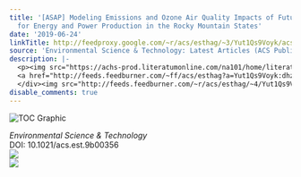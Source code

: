 ```yaml
---
title: '[ASAP] Modeling Emissions and Ozone Air Quality Impacts of Future Scenarios
  for Energy and Power Production in the Rocky Mountain States'
date: '2019-06-24'
linkTitle: http://feedproxy.google.com/~r/acs/esthag/~3/Yut1Qs9Voyk/acs.est.9b00356
source: 'Environmental Science & Technology: Latest Articles (ACS Publications)'
description: |-
  <p><img src="https://achs-prod.literatumonline.com/na101/home/literatum/publisher/achs/journals/content/esthag/0/esthag.ahead-of-print/acs.est.9b00356/20190622/images/medium/es-2019-003562_0003.gif" alt="TOC Graphic"/></p><div><cite>Environmental Science & Technology</cite></div><div>DOI: 10.1021/acs.est.9b00356</div><div class="feedflare">
  <a href="http://feeds.feedburner.com/~ff/acs/esthag?a=Yut1Qs9Voyk:dhzuQCpknzg:yIl2AUoC8zA"><img src="http://feeds.feedburner.com/~ff/acs/esthag?d=yIl2AUoC8zA" border="0"></img></a>
  </div><img src="http://feeds.feedburner.com/~r/acs/esthag/~4/Yut1Qs9Voyk" ...
disable_comments: true
---
```

<p><img src="https://achs-prod.literatumonline.com/na101/home/literatum/publisher/achs/journals/content/esthag/0/esthag.ahead-of-print/acs.est.9b00356/20190622/images/medium/es-2019-003562_0003.gif" alt="TOC Graphic"/></p><div><cite>Environmental Science & Technology</cite></div><div>DOI: 10.1021/acs.est.9b00356</div><div class="feedflare">
<a href="http://feeds.feedburner.com/~ff/acs/esthag?a=Yut1Qs9Voyk:dhzuQCpknzg:yIl2AUoC8zA"><img src="http://feeds.feedburner.com/~ff/acs/esthag?d=yIl2AUoC8zA" border="0"></img></a>
</div><img src="http://feeds.feedburner.com/~r/acs/esthag/~4/Yut1Qs9Voyk" ...